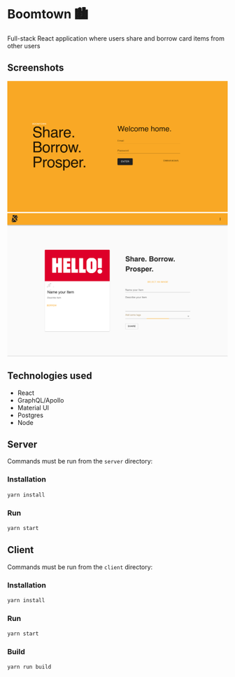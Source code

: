 # Boomtown 🏙

Full-stack React application where users share and borrow card items from other users

## Screenshots

![](./images/homeScreenshot.png)
![](./images/itemScreenshot.png)

## Technologies used

- React
- GraphQL/Apollo
- Material UI
- Postgres
- Node

## Server

Commands must be run from the `server` directory:

### Installation

```bash
yarn install
```

### Run

```bash
yarn start
```

## Client

Commands must be run from the `client` directory:

### Installation

```bash
yarn install
```

### Run

```bash
yarn start
```

### Build

```bash
yarn run build
```
